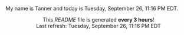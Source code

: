 My name is Tanner and today is Tuesday, September 26, 11:16 PM EDT.

<p align="center">This <i>README</i> file is generated <b>every 3 hours</b>!</br>Last refresh: Tuesday, September 26, 11:16 PM EDT<br /></p>
